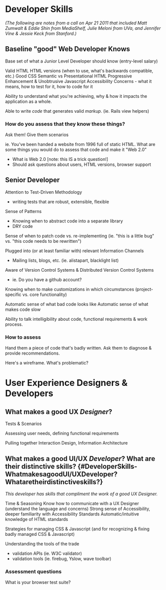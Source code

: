 ﻿# Developer Skills

*(The following are notes from a call on Apr 21 2011 that included Matt Zumwalt & Eddie Shin from MediaShelf, Julie Meloni from UVa, and Jennifer Vine & Jessie Keck from Stanford.)*

## **Baseline "good" Web Developer Knows**

Base set of what a Junior Level Developer should know (entry-level salary)

Valid HTML
 HTML versions (when to use, what's backwards compatible, etc.)
 Good CSS
 Semantic vs Presentational HTML
 Progressive Enhancement & Unobtrusive Javascript
 Accessibility Concerns - what it means, how to test for it, how to code for it

Ability to understand what you're achieving, why & how it impacts the application as a whole.

Able to write *code* that generates valid *markup*. (ie. Rails view helpers)

### How do you assess that they know these things?

Ask them! Give them scenarios

ie. You've been handed a website from 1996 full of static HTML. What are some things you would do to assess that code and make it "Web 2.0"

-   What is Web 2.0 [﻿note: this IS a trick question!]
-   Should ask questions about users, HTML versions, browser support

## Senior Developer

Attention to Test-Driven Methodology

-   writing tests that are robust, extensible, flexible

Sense of Patterns

-   Knowing when to abstract code into a separate library
-   DRY code

Sense of when to patch code vs. re-implementing (ie. "this is a little bug" vs. "this code needs to be rewritten")

Plugged into (or at least familiar with) relevant Information Channels

-   Mailing lists, blogs, etc. (ie. alistapart, blacklight list)

Aware of Version Control Systems & Distributed Version Control Systems

-   ie. Do you have a github account?

Knowing when to make customizations in which circumstances (project-specific vs. core functionality)

Automatic sense of what bad code looks like
 Automatic sense of what makes code slow

Ability to talk intelligibility about code, functional requirements & work process.

### How to assess

Hand them a piece of code that's badly written. Ask them to diagnose & provide recommendations.

Here's a wireframe. What's problematic?

# User Experience Designers & Developers

## What makes a good UX *Designer*?

Tests & Scenarios

Assessing user needs, defining functional requirements

Pulling together Interaction Design, Information Architecture

## What makes a good UI/UX *Developer*? What are their distinctive skills? {#DeveloperSkills-WhatmakesagoodUI/UXDeveloper?Whataretheirdistinctiveskills?}

*This developer has skills that compliment the work of a good UX Designer.*

Time & Seasoning
 Know how to communicate with a UX Designer (understand the language and concerns)
 Strong sense of Accessibility, deeper familiarity with Accessibility Standards
 Automatic/intuitive knowledge of HTML standards

Strategies for managing CSS & Javascript (and for recognizing & fixing badly managed CSS & Javascript)

Understanding the tools of the trade

-   validation APIs (ie. W3C validator)
-   validation tools (ie. firebug, Yslow, wave toolbar)

### Assessment questions

What is your browser test suite?
